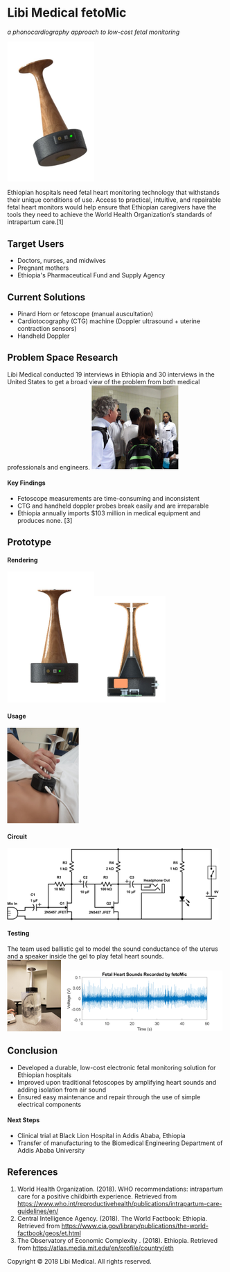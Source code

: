 # Libi Medical **fetoMic**
*a phonocardiography approach to low-cost fetal monitoring*

<img src="/assets/fetomic-perspective.jpg" alt="fetoMic" width="200"/>

Ethiopian hospitals need fetal heart monitoring technology that withstands their unique conditions of use. Access to practical, intuitive, and repairable fetal heart monitors would help ensure that Ethiopian caregivers have the tools they need to achieve the World Health Organization’s standards of intrapartum care.[1]

## Target Users
- Doctors, nurses, and midwives
- Pregnant mothers
- Ethiopia's Pharmaceutical Fund and Supply Agency

## Current Solutions
- Pinard Horn or fetoscope (manual auscultation)
- Cardiotocography (CTG) machine (Doppler ultrasound + uterine contraction sensors)
- Handheld Doppler

## Problem Space Research
Libi Medical conducted 19 interviews in Ethiopia and 30 interviews in the United States to get a broad view of the problem from both medical professionals and engineers.
<img src="/assets/labor-ward.png" alt="labor ward" width="200"/>

#### Key Findings
- Fetoscope measurements are time-consuming and inconsistent
- CTG and handheld doppler probes break easily and are irreparable
- Ethiopia annually imports $103 million in medical equipment and produces none. [3]

## Prototype

#### Rendering
<img src="/assets/fetomic-front.jpg" alt="fetomic front" width="200"/><img src="/assets/fetomic-inside.jpg" alt="fetomic inside" width="165"/>

#### Usage
<img src="/assets/fetomic-usage.jpg" alt="fetomic usage" width="165"/>

#### Circuit
<img src="/assets/fetomic-circuit.png" alt="fetomic circuit" height="165"/>

#### Testing
The team used ballistic gel to model the sound conductance of the uterus and a speaker inside the gel to play fetal heart sounds.   
<img src="/assets/fetomic-testing.jpg" alt="fetomic testing" height="165"/><img src="/assets/fhs.png" alt="fetomic testing" height="140"/>

## Conclusion
- Developed a durable, low-cost electronic fetal monitoring solution for Ethiopian hospitals
- Improved upon traditional fetoscopes by amplifying heart sounds and adding isolation from air sound
- Ensured easy maintenance and repair through the use of simple electrical components

#### Next Steps
- Clinical trial at Black Lion Hospital in Addis Ababa, Ethiopia
- Transfer of manufacturing to the Biomedical Engineering Department of Addis Ababa University

## References
1. World Health Organization. (2018). WHO recommendations: intrapartum care for a positive childbirth experience. Retrieved from  https://www.who.int/reproductivehealth/publications/intrapartum-care-guidelines/en/
2. Central Intelligence Agency. (2018). The World Factbook: Ethiopia. Retrieved from  https://www.cia.gov/library/publications/the-world-factbook/geos/et.html
3. The Observatory of Economic Complexity . (2018). Ethiopia. Retrieved from https://atlas.media.mit.edu/en/profile/country/eth

Copyright © 2018 Libi Medical. All rights reserved.
